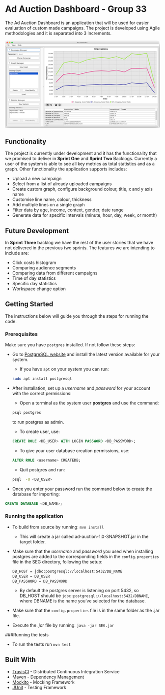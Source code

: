 # Ad Auction Dashboard - Group 33

The Ad Auction Dashboard is an application that will be used for easier evaluation of custom made campaigns.
The project is developed using Agile methodologies and it is separated into 3 Increments. 

![Main Application](documents/application/MacOS.png "Application")


## Functionality
The project is currently under development and it has the functionality that we promised to deliver in **Sprint One** and **Sprint Two** Backlogs.
Currently a user of the system is able to see all key metrics as total statistics and as a graph. Other functionality the application supports includes:
* Upload a new campaign 
* Select from a list of already uploaded campaigns
* Create custom graph, configure background colour, title, x and y axis name 
* Customise line name, colour, thickness
* Add multiple lines on a single graph 
* Filter data by age, income, context, gender, date range
* Generate data for specific intervals (minute, hour, day, week, or month)

## Future Development
In **Sprint Three** backlog we have the rest of the user stories that we have not delivered in the previous two sprints.
The features we are intending to include are:
* Click costs histogram
* Comparing audience segments
* Comparing data from different campaigns
* Time of day statistics
* Specific day statistics
* Workspace change option

## Getting Started
The instructions below will guide you through the steps for running the code.

### Prerequisites
Make sure you have ``postgres`` installed. If not follow these steps:
* Go to [PostgreSQL website](https://www.postgresql.org/download/) and install the latest version available for your system.
    * If you have ``apt`` on your system you can run:
    ```bash
    sudo apt install postgresql
    ```
    
* After installation, set up a *username* and *password* for your account with the correct permissions:
    * Open a terminal as the system user **postgres** and use the command: 
    ``` bash
    psql postgres
    ```
    to run postgres as admin.
    * To create user, use:
    ```SQL
    CREATE ROLE <DB_USER> WITH LOGIN PASSWORD <DB_PASSWORD>;
    ```
    * To give your user database creation permissions, use: 
    ``` SQL
    ALTER ROLE <username> CREATEDB;
    ```
    * Quit postgres and run:
    ``` bash
    psql  -U <DB_USER>
    ```
* Once you enter your password run the command below to create the database for importing:
````SQL
CREATE DATABASE <DB_NAME>;
````

### Running the application

   * To build from source by running: ``mvn install`` 
       * This will create a jar called ad-auction-1.0-SNAPSHOT.jar in the target folder.
   * Make sure that the *username* and *password* you used when installing postgres are added to the corresponding fields in the ``config.properties`` file in the SEG directory, following the setup:
       
        ```
        DB_HOST = jdbc:postgresql://localhost:5432/DB_NAME
        DB_USER = DB_USER
        DB_PASSWORD = DB_PASSWORD
        ```
        
       * By default the postgres server is listening on port 5432, so DB_HOST should be `` jdbc:postgresql://localhost:5432/DBNAME ``, where DBNAME is the name you’ve selected for the database.

   * Make sure that the ``config.properties`` file is in the same folder as the .jar file.
   * Execute the *.jar* file by running: ``java -jar SEG.jar``
   
###Running the tests
   
   * To run the tests run ``mvn test``
   
## Built With
* [TravisCI](http://www.dropwizard.io/1.0.2/docs/) - Distributed Continuous Integration Service
* [Maven](https://maven.apache.org/) - Dependency Management
* [Mockito](http://site.mockito.org/) - Mocking Framework
* [JUnit](https://junit.org/junit5/) - Testing Framework

